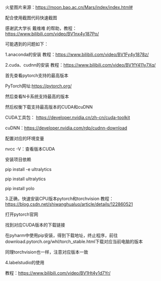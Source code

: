 火星图片来源：https://moon.bao.ac.cn/Mars/index/index.html#

配合使用截图代码快速截图

感谢武大学长 戴维难 的帮助，教程：https://www.bilibili.com/video/BV1nx4y187Po/

可能遇到的问题如下：

1.anaconda的安装
  教程：https://www.bilibili.com/video/BV1Fy4y1878z/
  
2.cuda、cudnn的安装
  教程：https://www.bilibili.com/video/BV1fY411y7Xq/
  
  首先查看pytorch支持的最高版本
  
  PyTorch网址:https://pytorch.org/

  然后查看N卡系统支持最高的版本
  
  然后权衡下载支持最高版本的CUDA和cuDNN

  CUDA工具包： https://developer.nvidia.cn/zh-cn/cuda-toolkit

  cuDNN：https://developer.nvidia.com/rdp/cudnn-download

  配置对应的环境变量

  nvcc -V：查看版本CUDA

  安装项目依赖

  pip install -e ultralytics

  pip install ultralytics

  pip install yolo

3.正确，快速安装CPU版本pytorch和torchvision
  教程：https://blog.csdn.net/shiwanghualuo/article/details/122860521

  打开pytorch官网
  
  找到对应CUDA版本的下载链接

  在pyharm中使用pip安装，得到下载地址，终止程序，前往download.pytorch.org/whl/torch_stable.html下载对应当前电脑的版本

  同理torchvision也一样，注意对应版本一致
  
4.labelstudio的使用

  教程：https://www.bilibili.com/video/BV1Ht4y1d7Yr/
